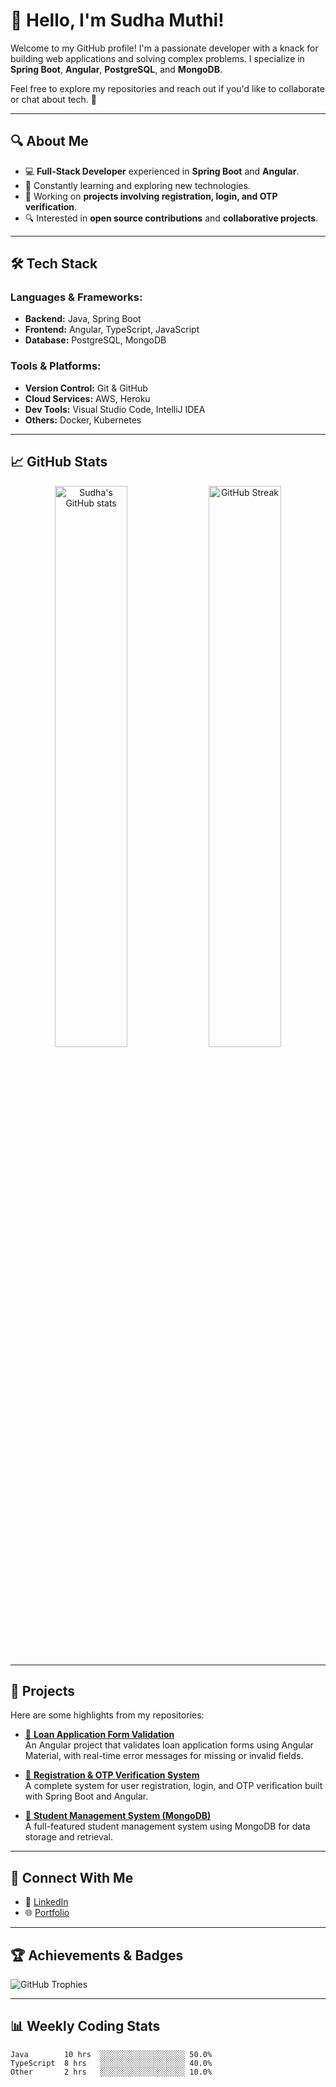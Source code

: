 # 👋 Hello, I'm Sudha Muthi!

Welcome to my GitHub profile! I'm a passionate developer with a knack for building web applications and solving complex problems. I specialize in **Spring Boot**, **Angular**, **PostgreSQL**, and **MongoDB**. 

Feel free to explore my repositories and reach out if you'd like to collaborate or chat about tech. 🚀

---

## 🔍 About Me
- 💻 **Full-Stack Developer** experienced in **Spring Boot** and **Angular**.
- 🌱 Constantly learning and exploring new technologies.
- 📝 Working on **projects involving registration, login, and OTP verification**.
- 🔍 Interested in **open source contributions** and **collaborative projects**.

---

## 🛠️ Tech Stack

### Languages & Frameworks:
- **Backend:** Java, Spring Boot
- **Frontend:** Angular, TypeScript, JavaScript
- **Database:** PostgreSQL, MongoDB

### Tools & Platforms:
- **Version Control:** Git & GitHub
- **Cloud Services:** AWS, Heroku
- **Dev Tools:** Visual Studio Code, IntelliJ IDEA
- **Others:** Docker, Kubernetes

---

## 📈 GitHub Stats
<p align="center">
  <img src="https://github-readme-stats.vercel.app/api?username=SudhaMuthi&show_icons=true&theme=radical" alt="Sudha's GitHub stats" width="48%"/>
  <img src="https://github-readme-streak-stats.herokuapp.com/?user=SudhaMuthi&theme=radical" alt="GitHub Streak" width="48%"/>
</p>

---

## 🚀 Projects
Here are some highlights from my repositories:

- [🔗 **Loan Application Form Validation**](https://github.com/your-repo-link)  
  An Angular project that validates loan application forms using Angular Material, with real-time error messages for missing or invalid fields.

- [🔗 **Registration & OTP Verification System**](https://github.com/your-repo-link)  
  A complete system for user registration, login, and OTP verification built with Spring Boot and Angular.

- [🔗 **Student Management System (MongoDB)**](https://github.com/your-repo-link)  
  A full-featured student management system using MongoDB for data storage and retrieval.

---

## 💬 Connect With Me

- 💼 [LinkedIn](https://linkedin.com/in/your-profile)
- 🌐 [Portfolio](https://your-website.com)

---

## 🏆 Achievements & Badges
![GitHub Trophies](https://github-profile-trophy.vercel.app/?username=SudhaMuthi&theme=radical&no-frame=true&no-bg=true&margin-w=4)

---

## 📊 Weekly Coding Stats
<!--START_SECTION:waka-->
```text
Java        10 hrs  ░░░░░░░░░░░░░░░░░░░ 50.0%
TypeScript  8 hrs   ░░░░░░░░░░░░░░░░░░░ 40.0%
Other       2 hrs   ░░░░░░░░░░░░░░░░░░░ 10.0%
